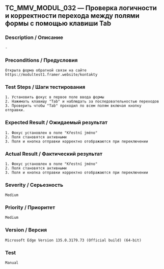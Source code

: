 ## TC_MMV_MODUL_032 — Проверка логичности и корректности перехода между полями формы с помощью клавиши Tab

### Description / Описание
    -

### Preconditions / Предусловия
    Открыта форма обратной связи на сайте https://modultest1.framer.website/kontakty

### Test Steps / Шаги тестирования
    1. Установить фокус в первое поле ввода формы
    2. Нажимать клавишу "Tab" и наблюдать за последовательностью переходов
    3. Проверить чтобы "Tab" проходил по всем полям включая кнопку отправки.

### Expected Result / Ожидаемый результат
    1. Фокус установлен в поле "Křestní jméno"
    2. Поля становятся активными
    3. Поля и кнопка отправки корректно отображаются при переключении

### Actual Result / Фактический результат
    1. Фокус установлен в поле "Křestní jméno"
    2. Поля становятся активными
    3. Поля и кнопка отправки корректно отображаются при переключении

### Severity / Серьезность
    Medium

### Priority / Приоритет
    Medium

### Version / Версия
    Microsoft Edge Version 135.0.3179.73 (Official build) (64-bit)

### Test
    Manual